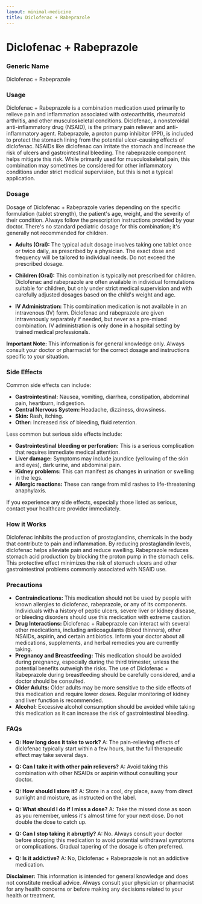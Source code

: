 ```yaml
---
layout: minimal-medicine
title: Diclofenac + Rabeprazole
---
```


# Diclofenac + Rabeprazole
### Generic Name
Diclofenac + Rabeprazole

### Usage

Diclofenac + Rabeprazole is a combination medication used primarily to relieve pain and inflammation associated with osteoarthritis, rheumatoid arthritis, and other musculoskeletal conditions.  Diclofenac, a nonsteroidal anti-inflammatory drug (NSAID), is the primary pain reliever and anti-inflammatory agent. Rabeprazole, a proton pump inhibitor (PPI), is included to protect the stomach lining from the potential ulcer-causing effects of diclofenac.  NSAIDs like diclofenac can irritate the stomach and increase the risk of ulcers and gastrointestinal bleeding.  The rabeprazole component helps mitigate this risk. While primarily used for musculoskeletal pain, this combination may sometimes be considered for other inflammatory conditions under strict medical supervision, but this is not a typical application.


### Dosage

Dosage of Diclofenac + Rabeprazole varies depending on the specific formulation (tablet strength), the patient's age, weight, and the severity of their condition.  Always follow the prescription instructions provided by your doctor.  There's no standard pediatric dosage for this combination; it's generally not recommended for children.  

* **Adults (Oral):**  The typical adult dosage involves taking one tablet once or twice daily, as prescribed by a physician.  The exact dose and frequency will be tailored to individual needs.  Do not exceed the prescribed dosage.

* **Children (Oral):**  This combination is typically not prescribed for children. Diclofenac and rabeprazole are often available in individual formulations suitable for children, but only under strict medical supervision and with carefully adjusted dosages based on the child's weight and age.

* **IV Administration:** This combination medication is not available in an intravenous (IV) form. Diclofenac and rabeprazole are given intravenously separately if needed, but never as a pre-mixed combination.  IV administration is only done in a hospital setting by trained medical professionals.

**Important Note:**  This information is for general knowledge only.  Always consult your doctor or pharmacist for the correct dosage and instructions specific to your situation.


### Side Effects

Common side effects can include:

* **Gastrointestinal:**  Nausea, vomiting, diarrhea, constipation, abdominal pain, heartburn, indigestion.
* **Central Nervous System:** Headache, dizziness, drowsiness.
* **Skin:** Rash, itching.
* **Other:**  Increased risk of bleeding, fluid retention.


Less common but serious side effects include:

* **Gastrointestinal bleeding or perforation:** This is a serious complication that requires immediate medical attention.
* **Liver damage:**  Symptoms may include jaundice (yellowing of the skin and eyes), dark urine, and abdominal pain.
* **Kidney problems:**  This can manifest as changes in urination or swelling in the legs.
* **Allergic reactions:** These can range from mild rashes to life-threatening anaphylaxis.


If you experience any side effects, especially those listed as serious, contact your healthcare provider immediately.


### How it Works

Diclofenac inhibits the production of prostaglandins, chemicals in the body that contribute to pain and inflammation.  By reducing prostaglandin levels, diclofenac helps alleviate pain and reduce swelling.  Rabeprazole reduces stomach acid production by blocking the proton pump in the stomach cells. This protective effect minimizes the risk of stomach ulcers and other gastrointestinal problems commonly associated with NSAID use.


### Precautions

* **Contraindications:** This medication should not be used by people with known allergies to diclofenac, rabeprazole, or any of its components. Individuals with a history of peptic ulcers, severe liver or kidney disease, or bleeding disorders should use this medication with extreme caution.
* **Drug Interactions:**  Diclofenac + Rabeprazole can interact with several other medications, including anticoagulants (blood thinners), other NSAIDs, aspirin, and certain antibiotics.  Inform your doctor about all medications, supplements, and herbal remedies you are currently taking.
* **Pregnancy and Breastfeeding:** This medication should be avoided during pregnancy, especially during the third trimester, unless the potential benefits outweigh the risks.  The use of Diclofenac + Rabeprazole during breastfeeding should be carefully considered, and a doctor should be consulted.
* **Older Adults:** Older adults may be more sensitive to the side effects of this medication and require lower doses.  Regular monitoring of kidney and liver function is recommended.
* **Alcohol:** Excessive alcohol consumption should be avoided while taking this medication as it can increase the risk of gastrointestinal bleeding.


### FAQs

* **Q: How long does it take to work?** A: The pain-relieving effects of diclofenac typically start within a few hours, but the full therapeutic effect may take several days.

* **Q: Can I take it with other pain relievers?** A:  Avoid taking this combination with other NSAIDs or aspirin without consulting your doctor.

* **Q: How should I store it?** A: Store in a cool, dry place, away from direct sunlight and moisture, as instructed on the label.

* **Q: What should I do if I miss a dose?** A: Take the missed dose as soon as you remember, unless it's almost time for your next dose. Do not double the dose to catch up.

* **Q: Can I stop taking it abruptly?** A: No.  Always consult your doctor before stopping this medication to avoid potential withdrawal symptoms or complications.  Gradual tapering of the dosage is often preferred.

* **Q: Is it addictive?** A: No, Diclofenac + Rabeprazole is not an addictive medication.


**Disclaimer:** This information is intended for general knowledge and does not constitute medical advice. Always consult your physician or pharmacist for any health concerns or before making any decisions related to your health or treatment.
